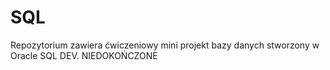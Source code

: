 # SQL
Repozytorium zawiera ćwiczeniowy mini projekt bazy danych stworzony w Oracle SQL DEV. NIEDOKOŃCZONE
